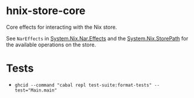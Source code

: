 # hnix-store-core

Core effects for interacting with the Nix store.

See `NarEffects` in [System.Nix.Nar.Effects] and the [System.Nix.StorePath] for the available operations
on the store.

[System.Nix.Nar.Effects]: ./src/System/Nix/Nar/Effects.hs
[System.Nix.StorePath]: ./src/System/Nix/StorePath.hs


# Tests

 - `ghcid --command "cabal repl test-suite:format-tests" --test="Main.main"`
